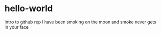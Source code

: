 # hello-world
Intro to github rep
I have been smoking on the moon and smoke never gets in your face
